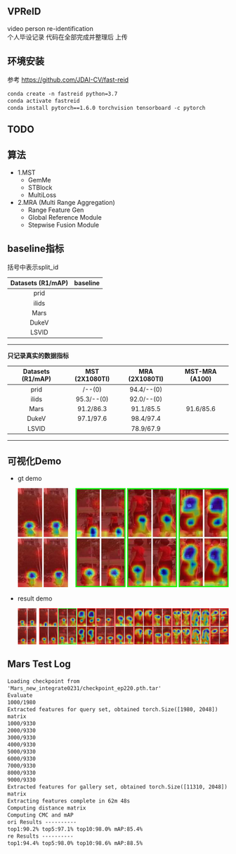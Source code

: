 
## VPReID
video person re-identification   
个人毕设记录  代码在全部完成并整理后 上传  
## 环境安装  
参考 https://github.com/JDAI-CV/fast-reid  
```shell script
conda create -n fastreid python=3.7
conda activate fastreid
conda install pytorch==1.6.0 torchvision tensorboard -c pytorch
```
## TODO   

## 算法 
- 1.MST
  - GemMe
  - STBlock
  - MultiLoss 
- 2.MRA (Multi Range Aggregation)
  - Range Feature Gen
  - Global Reference Module
  - Stepwise Fusion Module
 
##  baseline指标  
括号中表示split_id  

|      Datasets  (R1/mAP)    | baseline       |   
|      :----------------:    | :-----------:  | 
| prid                       |                | 
| ilids                      |                | 
|        Mars                |                |  
|       DukeV                |                |   
|       LSVID                |                |   
------------------------------------------------

**只记录真实的数据指标**  

|      Datasets  (R1/mAP)    | MST (2X1080TI)          |    MRA (2X1080TI)         |  MST-MRA (A100)      |  
|      :----------------:    | :-----------:   |  :-----------: |   :-----------: |  
| prid                       |     /--(0)      | 94.4/--(0)     |                 |
| ilids                      |     95.3/--(0)  | 92.0/--(0)     |                 |  
|        Mars                |    91.2/86.3    | 91.1/85.5      | 91.6/85.6       |
|       DukeV                |    97.1/97.6    | 98.4/97.4      |                 | 
|       LSVID                |                 | 78.9/67.9      |                 | 
 

------------------------------------------------- 
## 可视化Demo  
- gt demo  

  ![gt image](pic/0912C5T0006F001_gt.jpg) 

- result demo  

  ![res image](pic/0912C5T0006F001.jpg)  

## Mars Test Log

    Loading checkpoint from 'Mars_new_integrate0231/checkpoint_ep220.pth.tar'  
    Evaluate  
    1000/1980  
    Extracted features for query set, obtained torch.Size([1980, 2048]) matrix  
    1000/9330  
    2000/9330  
    3000/9330  
    4000/9330  
    5000/9330  
    6000/9330  
    7000/9330  
    8000/9330  
    9000/9330  
    Extracted features for gallery set, obtained torch.Size([11310, 2048]) matrix  
    Extracting features complete in 62m 48s  
    Computing distance matrix  
    Computing CMC and mAP  
    ori Results ----------  
    top1:90.2% top5:97.1% top10:98.0% mAP:85.4%  
    re Results ----------  
    top1:94.4% top5:98.0% top10:98.6% mAP:88.5%
